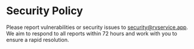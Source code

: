 # Security Policy

Please report vulnerabilities or security issues to security@rvservice.app.  
We aim to respond to all reports within 72 hours and work with you to ensure a rapid resolution.

